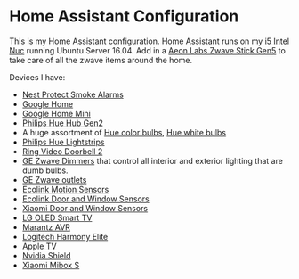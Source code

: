 # Home Assistant Configuration

This is my Home Assistant configuration.  Home Assistant runs on my [i5 Intel Nuc](https://www.amazon.com/Intel-mini-NUC7i5BNH-Core-version/dp/B01N2UMKZ5/ref=sr_1_4?s=electronics&ie=UTF8&qid=1513519127&sr=1-4&keywords=intel+nuc+i5)  running Ubuntu Server 16.04.  Add in a [Aeon Labs Zwave Stick Gen5](https://www.amazon.com/Aeotec-Z-Stick-Z-Wave-create-gateway/dp/B00X0AWA6E/ref=sr_1_1?ie=UTF8&qid=1513518939&sr=8-1&keywords=aeon+labs+zwave+usb) to take care of all the zwave items around the home.

Devices I have:

- [Nest Protect Smoke Alarms](https://www.amazon.com/Protect-Smoke-Carbon-Monoxide-Battery/dp/B06XHQ1CDG/ref=sr_1_6?s=electronics&ie=UTF8&qid=1513519421&sr=1-6&keywords=nest+protect)
- [Google Home](https://www.bestbuy.com/site/google-home-white-slate-fabric/5578849.p?skuId=5578849)
- [Google Home Mini](https://www.bestbuy.com/site/google-home-mini-smart-speaker-with-google-assistant-chalk/6082194.p?skuId=6082194)
- [Philips Hue Hub Gen2](https://www.amazon.com/Philips-Equivalent-Starter-Compatible-Assistant/dp/B014H2OZAC/ref=sr_1_1?s=electronics&ie=UTF8&qid=1513519857&sr=1-1&keywords=hue+smart+bridge)
- A huge assortment of [Hue color bulbs](https://www.amazon.com/Philips-Generation-Equivalent-Compatible-Assistant/dp/B071YXBZP5/ref=sr_1_1_sspa?ie=UTF8&qid=1513519922&sr=8-1-spons&keywords=hue+br30&psc=1), [Hue white bulbs](https://www.amazon.com/Philips-Equivalent-Dimmable-Compatible-Assistant/dp/B073SSK6P8/ref=sr_1_1_sspa?s=hi&ie=UTF8&qid=1513519968&sr=1-1-spons&keywords=hue+white&psc=1)
- [Philips Hue Lightstrips](https://www.amazon.com/Philips-LightStrip-Dimmable-Compatible-Assistant/dp/B0167H33DU/ref=sr_1_1_sspa?s=hi&ie=UTF8&qid=1513520051&sr=1-1-spons&keywords=hue+light+strip&psc=1)
- [Ring Video Doorbell 2](https://www.amazon.com/Ring-8VR1S7-0EU0-Video-Doorbell-2/dp/B072QLXK2T/ref=sr_1_4?s=hi&ie=UTF8&qid=1513520099&sr=1-4&keywords=ring+doorbell+2)
- [GE Zwave Dimmers](https://www.amazon.com/New-Model-Wireless-Lighting-Wall/dp/B01MUCZA1C/ref=sr_1_2_sspa?s=hi&ie=UTF8&qid=1513520181&sr=1-2-spons&keywords=ge+zwave+dimmer&psc=1) that control all interior and exterior lighting that are dumb bulbs.
- [GE Zwave outlets](https://www.amazon.com/GE-Z-Wave-Wireless-Lighting-Control/dp/B0013V6S0Q/ref=sr_1_9?s=hi&ie=UTF8&qid=1513520259&sr=1-9&keywords=ge+zwave+outlet)
- [Ecolink Motion Sensors](https://www.amazon.com/Z-wave-Detector-install-Immunity-PIRZWAVE2-5-ECO/dp/B01MQXXG0I/ref=sr_1_2?s=hi&ie=UTF8&qid=1513520347&sr=1-2&keywords=ecolink+motion+sensor)
- [Ecolink Door and Window Sensors](https://www.amazon.com/Ecolink-Intelligent-Technology-Operated-DWZWAVE2-ECO/dp/B00HPIYJWU/ref=sr_1_1?s=hi&ie=UTF8&qid=1513520381&sr=1-1&keywords=ecolink+door+sensor)
- [Xiaomi Door and Window Sensors](https://us.gearbest.com/smart-light-bulb/pp_257677.html)
- [LG OLED Smart TV](https://www.amazon.com/LG-Electronics-OLED65B6P-65-Inch-Ultra/dp/B01CDF9UTQ/ref=sr_1_2?s=hi&ie=UTF8&qid=1513520474&sr=8-2&keywords=lg+b6)
- [Marantz AVR](https://www.amazon.com/Marantz-SR7010-Surround-Receiver-Bluetooth/dp/B014MWT9YY/ref=sr_1_1?s=electronics&ie=UTF8&qid=1513520741&sr=1-1&keywords=marantz+7010)
- [Logitech Harmony Elite](https://www.amazon.com/Logitech-Harmony-Elite-Remote-Control/dp/B014PDFP9S/ref=sr_1_4?s=audio-video-accessories&ie=UTF8&qid=1513520681&sr=1-4&keywords=harmony+elite)
- [Apple TV](https://www.bestbuy.com/site/apple-apple-tv-4k-32gb-latest-model-black/5901530.p?skuId=5901530)
- [Nvidia Shield](https://www.bestbuy.com/site/nvidia-shield-tv-16-gb-streaming-media-player-with-controller-black/5709686.p?skuId=5709686)
- [Xiaomi Mibox S](https://www.walmart.com/ip/Xiaomi-Mi-Box-S-4K-HDR-Android-TV-with-Google-Assistant-Remote-Streaming-Media-Player-now-with-FREE-10-VUDU-CREDIT/677842593)
